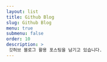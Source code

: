 ```yaml
---
layout: list
title: Github Blog
slug: Github Blog
menu: true
submenu: false
order: 10
description: >
 깃허브 블로그 활용 포스팅을 남기고 있습니다.
---
```

